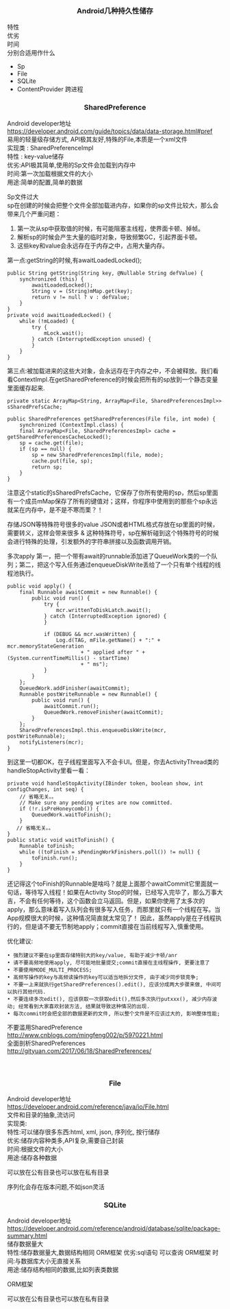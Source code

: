 
### <center>Android几种持久性储存</center>


特性  
优劣  
时间  
分别合适用作什么  

+ Sp
+ File
+ SQLite  
+ ContentProvider 跨进程  

### <center> SharedPreference </center>  
Android developer地址  
<https://developer.android.com/guide/topics/data/data-storage.html#pref>  
易用的轻量级存储方式, API极其友好,特殊的File,本质是一个xml文件  
实现类 : SharedPreferenceImpl  
特性 : key-value储存  
优劣:API极其简单,使用的Sp文件会加载到内存中  
时间:第一次加载根据文件的大小  
用途:简单的配置,简单的数据  
  
Sp文件过大  
sp在创建的时候会把整个文件全部加载进内存，如果你的sp文件比较大，那么会带来几个严重问题：

1. 第一次从sp中获取值的时候，有可能阻塞主线程，使界面卡顿、掉帧。  
2. 解析sp的时候会产生大量的临时对象，导致频繁GC，引起界面卡顿。  
3. 这些key和value会永远存在于内存之中，占用大量内存。  
 
第一点:getString的时候,有awaitLoadedLocked();  

```
public String getString(String key, @Nullable String defValue) {  
	synchronized (this) {  
        awaitLoadedLocked();  
        String v = (String)mMap.get(key);
        return v != null ? v : defValue;
    }
}
private void awaitLoadedLocked() {
    while (!mLoaded) {
        try {
            mLock.wait();
        } catch (InterruptedException unused) {
        }
    }
}
```

第三点:被加载进来的这些大对象，会永远存在于内存之中，不会被释放。我们看看ContextImpl.在getSharedPreference的时候会把所有的sp放到一个静态变量里面缓存起来.

```
private static ArrayMap<String, ArrayMap<File, SharedPreferencesImpl>> sSharedPrefsCache;

public SharedPreferences getSharedPreferences(File file, int mode) {
    synchronized (ContextImpl.class) {
    final ArrayMap<File, SharedPreferencesImpl> cache = getSharedPreferencesCacheLocked();
    sp = cache.get(file);
    if (sp == null) {
        sp = new SharedPreferencesImpl(file, mode);
        cache.put(file, sp);
        return sp;
    }
}
```

注意这个static的sSharedPrefsCache，它保存了你所有使用的sp，然后sp里面有一个成员mMap保存了所有的键值对；这样，你程序中使用到的那些个sp永远就呆在内存中，是不是不寒而栗？！


存储JSON等特殊符号很多的value
JSON或者HTML格式存放在sp里面的时候，需要转义，这样会带来很多 & 这种特殊符号，sp在解析碰到这个特殊符号的时候会进行特殊的处理，引发额外的字符串拼接以及函数调用开销。


多次apply
第一，把一个带有await的runnable添加进了QueueWork类的一个队列；第二，把这个写入任务通过enqueueDiskWrite丢给了一个只有单个线程的线程池执行。

```
public void apply() {
	final Runnable awaitCommit = new Runnable() {
		public void run() {
			try {
			    mcr.writtenToDiskLatch.await();
			} catch (InterruptedException ignored) {
			}
			
			if (DEBUG && mcr.wasWritten) {
			    Log.d(TAG, mFile.getName() + ":" + mcr.memoryStateGeneration
			            + " applied after " + (System.currentTimeMillis() - startTime)
			            + " ms");
			}
		}
	};
	QueuedWork.addFinisher(awaitCommit);
	Runnable postWriteRunnable = new Runnable() {
		public void run() {
			awaitCommit.run();
			QueuedWork.removeFinisher(awaitCommit);
		}
	};
	SharedPreferencesImpl.this.enqueueDiskWrite(mcr, postWriteRunnable);
	notifyListeners(mcr);
}
```
到这里一切都OK，在子线程里面写入不会卡UI。但是，你去ActivityThread类的handleStopActivity里看一看：

```
private void handleStopActivity(IBinder token, boolean show, int configChanges, int seq) {
    // 省略无关。。
    // Make sure any pending writes are now committed.
    if (!r.isPreHoneycomb()) {
        QueuedWork.waitToFinish();
    }
   // 省略无关。。
}
public static void waitToFinish() {
    Runnable toFinish;
    while ((toFinish = sPendingWorkFinishers.poll()) != null) {
        toFinish.run();
    }
}
```
还记得这个toFinish的Runnable是啥吗？就是上面那个awaitCommit它里面就一句话，等待写入线程！如果在Activity Stop的时候，已经写入完毕了，那么万事大吉，不会有任何等待，这个函数会立马返回。但是，如果你使用了太多次的apply，那么意味着写入队列会有很多写入任务，而那里就只有一个线程在写。当App规模很大的时候，这种情况简直就太常见了！
因此，虽然apply是在子线程执行的，但是请不要无节制地apply；commit直接在当前线程写入,慎重使用。

优化建议:

	• 强烈建议不要在sp里面存储特别大的key/value, 有助于减少卡顿/anr
	• 请不要高频地使用apply, 尽可能地批量提交;commit直接在主线程操作, 更要注意了
	• 不要使用MODE_MULTI_PROCESS;
	• 高频写操作的key与高频读操作的key可以适当地拆分文件, 由于减少同步锁竞争;
	• 不要一上来就执行getSharedPreferences().edit(), 应该分成两大步骤来做, 中间可以执行其他代码.
	• 不要连续多次edit(), 应该获取一次获取edit(),然后多次执行putxxx(), 减少内存波动; 经常看到大家喜欢封装方法, 结果就导致这种情况的出现.
	• 每次commit时会把全部的数据更新的文件, 所以整个文件是不应该过大的, 影响整体性能;

不要滥用SharedPreference  
<http://www.cnblogs.com/mingfeng002/p/5970221.html>  
全面剖析SharedPreferences  
<http://gityuan.com/2017/06/18/SharedPreferences/>  
</br>
</br>

### <center> File </center>  
Android developer地址  
<https://developer.android.com/reference/java/io/File.html>  
文件和目录的抽象,流访问  
实现类:  
特性:可以储存很多东西:html, xml, json, 序列化, 按行储存  
优劣:储存内容种类多,API复杂,需要自己封装  
时间:根据文件的大小  
用途:储存各种数据  


可以放在公有目录也可以放在私有目录

序列化会存在版本问题,不如json灵活



### <center> SQLite </center>

Android developer地址  
<https://developer.android.com/reference/android/database/sqlite/package-summary.html>  
储存数据量大  
特性:储存数据量大,数据结构相同 ORM框架 
优劣:sql语句  可以查询 ORM框架
时间:与数据库大小无直接关系  
用途:储存结构相同的数据,比如列表类数据  

ORM框架  

可以放在公有目录也可以放在私有目录  

